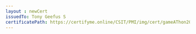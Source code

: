 ```yaml
--- 
layout : newCert 
issuedTo: Tony Geefus S 
certificatePath: https://certifyme.online/CSIT/PMI/img/cert/gameAThon2021/TonyGeefusS_b2f54.png
--- 
```

